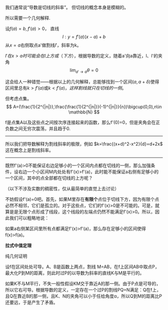 我们通常说“导数是切线的斜率”。
但切线的概念本身是模糊的。


所以需要一个几何解释.

设$f(a)=b,f'(a)>0$，
直线
$$
l:y=f'(a)(x-a)+b
$$
从$x=a$右侧取点a'做割线$l'$，斜率为k。

$l'在x>a时可能会在l上方或（下方）$，根据导数的定义，随着a'向a靠近，l、l'的夹角
$$\lim_{a'\rightarrow a}\theta=0$$

这会给人一种错觉——根据以上的几何解释，总能够找到一个区间$(a,a+\delta)$使得区间里总有$k>f'(a)$或$k<f'(a)，这样割线就只在切线的一侧。$

但考虑点集。
$$
A=(\frac{1}{2^{|n|}},\frac{\frac{1}{2^{|n|}}(-1)^{|n|}}{n})\bigcup(0,0),n\in \mathbb{N}
$$

f是点集A以及这些点之间按次序连接起来的函数，那么f'(0)=0，但是夹角会在正负数之间无穷次震荡，并且趋于0.

---
所以我们把导数解释为割线斜率的极限，例如
$k=\frac{(x+d)^2-x^2}{d}=d+2x$
这在概念上是割线斜率。


---

既然f'(a)>0不能保证右边足够小的一个区间内点都在切线的一侧，那么加强条件，设右边一个小区间M内处处有f'(x)>f'(a)，此时能不能保证a右侧有足够小的一个区间，其中的点全部都在切线的上方呢？

（以下不涉及实数的稠密性，仅从最简单的直觉上去讨论）

不妨假设f'(a)=0吧。首先，如果M里存在**有限个**点位于切线下方，因为有限个点必然不相邻，它们是孤立的。对于这些点，它们的f'(x)>0是不可能的。可是，就算是是无限个点形成了线段，这个线段的左端点仍然不能满足f'(x)>0。所以，因此我们可以粗略地说：

如果a右侧某区间里所有点都满足f'(x)>f'(a)，那么存在足够小的区间使得f(x)>f(a)。


**拉式中值定理**

纯几何证明

设f在区间处处可导。A、B是函数上两点，割线
M=AB，在f上区间AB中取点P，最大化P到M的距离，则此时过P的以导数为斜率的直线K与M是平行的。


如果K不与M平行，不失一般性假设KM交于靠近A的那一侧。由于P点是可导的，所以它右可导。根据导数的定义，一定存在一个过P的割线PQ=N满足：Q在f上，且Q在靠近B的那一侧，且K、N的夹角可以小于任给角度α，所以Q到M的距离比P还要远，于是产生了矛盾。

